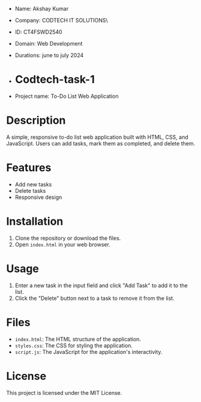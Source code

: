 * Name: Akshay Kumar
* Company: CODTECH IT SOLUTIONS\
* ID: CT4FSWD2540
* Domain: Web Development
* Durations: june to july 2024

* # Codtech-task-1
* Project name: To-Do List Web Application

# Description

A simple, responsive to-do list web application built with HTML, CSS, and JavaScript. Users can add tasks, mark them as completed, and delete them.

# Features

- Add new tasks
- Delete tasks
- Responsive design

# Installation

1. Clone the repository or download the files.
2. Open `index.html` in your web browser.

# Usage

1. Enter a new task in the input field and click "Add Task" to add it to the list.
2. Click the "Delete" button next to a task to remove it from the list.

# Files

- `index.html`: The HTML structure of the application.
- `styles.css`: The CSS for styling the application.
- `script.js`: The JavaScript for the application's interactivity.

# License

This project is licensed under the MIT License.
